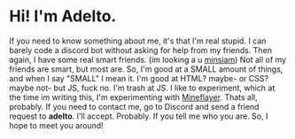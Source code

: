 # Hi! I'm Adelto.
If you need to know something about me, it's that I'm real stupid. I can barely code a discord bot without asking for help from my friends. Then again, I have some real smart friends. (im looking a u [minsiam](https://github.com/minsiam)) Not all of my friends are smart, but most are.
So, I'm good at a SMALL amount of things, and when I say "SMALL" I mean it. I'm good at HTML? maybe- or CSS? maybe not- but JS, fuck no. I'm trash at JS.
I like to experiment, which at the time im writing this, I'm experimenting with [Mineflayer](https://github.com/PrismarineJS/mineflayer). Thats all, probably.
If you need to contact me, go to Discord and send a friend request to **adelto**. I'll accept. Probably. If you tell me who you are. So, I hope to meet you around!
